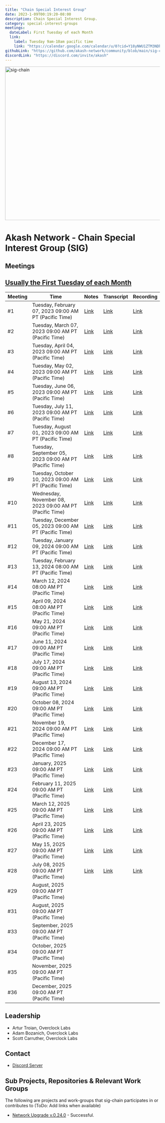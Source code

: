 ```yaml
---
title: "Chain Special Interest Group"
date: 2023-1-09T00:19:20-08:00
description: Chain Special Interest Group.
category: special-interest-groups
meetings:
  dateLabel: First Tuesday of each Month
  link:
    label: Tuesday 9am-10am pacific time
    link: "https://calendar.google.com/calendar/u/0?cid=Y18yNWU1ZTM3NDhlNGM0YWI3YTU1ZjQxZmJjNWViZWJjYzBhMDNiNDBmYjAyODc4NWYxNDE1OWJmYWViZWExMmUyQGdyb3VwLmNhbGVuZGFyLmdvb2dsZS5jb20"
githubLink: "https://github.com/akash-network/community/blob/main/sig-chain"
discordLink: "https://discord.com/invite/akash"
---
```

<img width="2000" height="500" alt="sig-chain" src="https://github.com/user-attachments/assets/c2fd9b76-f7e8-41e4-b4e7-b828b05250b8" />

# Akash Network - Chain Special Interest Group (SIG)

## Meetings

## [Usually the First Tuesday of each Month](https://calendar.google.com/calendar/u/0?cid=Y18yNWU1ZTM3NDhlNGM0YWI3YTU1ZjQxZmJjNWViZWJjYzBhMDNiNDBmYjAyODc4NWYxNDE1OWJmYWViZWExMmUyQGdyb3VwLmNhbGVuZGFyLmdvb2dsZS5jb20)

| Meeting | Time                                                    | Notes                                                                                             | Transcript                                                                                                   | Recording                                                                                                                    |
| ------- | ------------------------------------------------------- | ------------------------------------------------------------------------------------------------- | ------------------------------------------------------------------------------------------------------------ | ---------------------------------------------------------------------------------------------------------------------------- |
| #1      | Tuesday, February 07, 2023 09:00 AM PT (Pacific Time)   | [Link](https://github.com/akash-network/community/blob/main/sig-chain/meetings/001-2023-02-08.md) | [Link](https://github.com/akash-network/community/blob/main/sig-chain/meetings/001-2023-02-08.md#transcript) | [Link](https://syav3u2trpuey4ercatgjmfetbsgauto4l6dweuzzeakfcfss5hq.arweave.net/lgFd01OL6ExwkRAmZLCkmGRgUm7i_DsSmckAooiyl08) |
| #2      | Tuesday, March 07, 2023 09:00 AM PT (Pacific Time)      | [Link](https://github.com/akash-network/community/blob/main/sig-chain/meetings/002-2023-03-07.md) | [Link](https://github.com/akash-network/community/blob/main/sig-chain/meetings/002-2023-03-07.md#transcript) | [Link](https://bnh5kltqeq2lawpenq3kdfi36yt4djl7gnsflaxset6d5jiucouq.arweave.net/C0_VLnAkNLBZ5Gw2oZUb9ifBpX8zZFWC8iT8PqUUE6k) |
| #3      | Tuesday, April 04, 2023 09:00 AM PT (Pacific Time)      | [Link](https://github.com/akash-network/community/blob/main/sig-chain/meetings/003-2023-04-04.md) | [Link](https://github.com/akash-network/community/blob/main/sig-chain/meetings/003-2023-04-04.md#transcript) | [Link](https://rtk5di5v7ki4rrepzufg5xvx7oakcpukzclwamohbfxn5kcgy3vq.arweave.net/jNXRo7X6kcjEj80Kbt63-4ChPorIl2Axxwlu3qhGxus) |
| #4      | Tuesday, May 02, 2023 09:00 AM PT (Pacific Time)        | [Link](https://github.com/akash-network/community/blob/main/sig-chain/meetings/004-2023-05-02.md) | [Link](https://github.com/akash-network/community/blob/main/sig-chain/meetings/004-2023-05-02.md#transcript) | [Link](https://ilt2quvvl4fkghho2kegz6q7vjpgza5dttrdrvswm6v5isdpsoeq.arweave.net/QueoUrVfCqMc7tKIbPofql5sg6Oc4jjWVmer1Ehvk4k) |
| #5      | Tuesday, June 06, 2023 09:00 AM PT (Pacific Time)       | [Link](https://github.com/akash-network/community/blob/main/sig-chain/meetings/004-2023-05-02.md) | [Link](https://github.com/akash-network/community/blob/main/sig-chain/meetings/004-2023-05-02.md#transcript) | [Link](https://ilt2quvvl4fkghho2kegz6q7vjpgza5dttrdrvswm6v5isdpsoeq.arweave.net/QueoUrVfCqMc7tKIbPofql5sg6Oc4jjWVmer1Ehvk4k) |
| #6      | Tuesday, July 11, 2023 09:00 AM PT (Pacific Time)       | [Link](https://github.com/akash-network/community/blob/main/sig-chain/meetings/006-2023-07-11.md) | [Link](https://github.com/akash-network/community/blob/main/sig-chain/meetings/006-2023-07-11.md#transcript) | [Link](https://sxisediwxnr2rnn2kq4dte3bkw2p7fsbg5h2fuc3tsrgimbgnfkq.arweave.net/ldEiDRa7Y6i1ulQ4OZNhVbT_lkE3T6LQW5yiZDAmaVU) |
| #7      | Tuesday, August 01, 2023 09:00 AM PT (Pacific Time)     | [Link](https://github.com/akash-network/community/blob/main/sig-chain/meetings/007-2023-08-01.md) | [Link](https://github.com/akash-network/community/blob/main/sig-chain/meetings/007-2023-08-01.md#transcript) | [Link](https://ublt6v3ytezl3kaq6ygiaz2zk52wxhmp7khokzmiy2ufgjheanpa.arweave.net/oFc_V3iZMr2oEPYMgGdZV3VrnY_6juVliMaoUyTkA14) |
| #8      | Tuesday, September 05, 2023 09:00 AM PT (Pacific Time)  | [Link](https://github.com/akash-network/community/blob/main/sig-chain/meetings/008-2023-09-05.md) | [Link](https://github.com/akash-network/community/blob/main/sig-chain/meetings/008-2023-09-05.md#transcript) | [Link](https://r67rmtmtcv66e7edkvshs42dzkzhk46xpknlhrtrvzwkvdm464ja.arweave.net/j78WTZMVfeJ8g1VkeXNDyrJ1c9d6mrPGca5sqo2c9xI) |
| #9      | Tuesday, October 10, 2023 09:00 AM PT (Pacific Time)    | [Link](https://github.com/akash-network/community/blob/main/sig-chain/meetings/009-2023-10-10.md) | [Link](https://github.com/akash-network/community/blob/main/sig-chain/meetings/009-2023-10-10.md#transcript) | [Link](https://nyvxvysvdc5oz5zwbmxrvtkyh2n2rrsqkopr2gxgpd7gkptvvsyq.arweave.net/bit64lUYuuz3NgsvGs1YPpuoxlBTnx0a5nj-ZT51rLE) |
| #10     | Wednesday, November 08, 2023 09:00 AM PT (Pacific Time) | [Link](https://github.com/akash-network/community/blob/main/sig-chain/meetings/011-2023-11-08.md) | [Link](https://github.com/akash-network/community/blob/main/sig-chain/meetings/011-2023-11-08.md#transcript) | [Link](https://sshyyg4r3uoeixzudilhwdkncekgk3yw5m6mulso6foidluersuq.arweave.net/lI-MG5HdHERfNBoWew1NERRlbxbrPMouTvFcga6EjKk) |
| #11     | Tuesday, December 05, 2023 09:00 AM PT (Pacific Time)   | [Link](https://github.com/akash-network/community/blob/main/sig-chain/meetings/011-2023-12-05.md) | [Link](https://github.com/akash-network/community/blob/main/sig-chain/meetings/011-2023-12-05.md#transcript) | [Link](https://ak4u4umlhafhkfu5jjckivcgokrrwkzzitwtwpoy5axl6soc5paq.arweave.net/ArlOUYs4CnUWnUpEpFRGcqMbKzlE7Ts92Oguv0nC68E) |
| #12     | Tuesday, January 09, 2024 09:00 AM PT (Pacific Time)    | [Link](https://github.com/akash-network/community/blob/main/sig-chain/meetings/012-2024-01-09.md) | [Link](https://github.com/akash-network/community/blob/main/sig-chain/meetings/012-2024-01-09.md#transcript) | [Link](https://p2eg6ctrzmvcgqmibhpnvtje32gi3rt3nzdyjocfohwt6kiddsma.arweave.net/fohvCnHLKiNBiAne2s0k3oyNxntuR4S4RXHtPykDHJg) |
| #13     | Tuesday, February 13, 2024 08:00 AM PT (Pacific Time)   | [Link](https://github.com/akash-network/community/blob/main/sig-chain/meetings/013-2024-02-13.md) | [Link](https://github.com/akash-network/community/blob/main/sig-chain/meetings/013-2024-02-13.md#transcript) | [Link](https://swcn57cpu3ttvpgaf7e52xsv5wil57wtyredtvnd6bprntawwl3a.arweave.net/lYTe_E-m5zq8wC_J3V5V7ZC-_tPESDnVo_BfFswWsvY) |
| #14     | March 12, 2024 08:00 AM PT (Pacific Time)               | [Link](https://github.com/akash-network/community/blob/main/sig-chain/meetings/014-2024-03-12.md) | [Link](https://github.com/akash-network/community/blob/main/sig-chain/meetings/014-2024-03-12.md#transcript) | [Link](https://bwp7ef3o435ht3azllxhma3vbj4u4x4zgtlx3tfc44gjnjkanyqa.arweave.net/DZ_yF27m-nnsGVrudgN1CnlOX5k0133MoucMlqVAbiA) |
| #15     | April 09, 2024 08:00 AM PT (Pacific Time)               | [Link](https://github.com/akash-network/community/blob/main/sig-chain/meetings/015-2024-04-09.md) | [Link](https://github.com/akash-network/community/blob/main/sig-chain/meetings/015-2024-04-09.md#transcript) | [Link](https://qv5qbltorrogit5i3qvsihngxzevuweduyauwodu5rk3yhysu3xq.arweave.net/hXsArm6MXGRPqNwrJB2mvklaWIOmAUs4dOxVvB8Spu8) |
| #16     | May 21, 2024 09:00 AM PT (Pacific Time)                 | [Link](https://github.com/akash-network/community/blob/main/sig-chain/meetings/016-2024-05-21.md) | [Link](https://github.com/akash-network/community/blob/main/sig-chain/meetings/016-2024-05-21.md#transcript) | [Link](https://t7vun4ttnoelbnwkis4rf7eacagljw7a5tsobsuujmsiycgjdpna.arweave.net/n-tG8nNriLC2ykS5EvyAEAy02-Ds5ODKlEskjAjJG9o) |
| #17     | June 11, 2024 09:00 AM PT (Pacific Time)                | [Link](https://github.com/akash-network/community/blob/main/sig-chain/meetings/017-2024-06-11.md) | [Link](https://github.com/akash-network/community/blob/main/sig-chain/meetings/017-2024-06-11.md#transcript) | [Link](https://g6qelhldnaj52ry4xc56kge2wjrswqfgxrqs4iduth4cpqpndlfq.arweave.net/N6BFnWNoE91HHLi75RiasmMrQKa8YS4gdJn4J8HtGss) |
| #18     | July 17, 2024 09:00 AM PT (Pacific Time)                | [Link](https://github.com/akash-network/community/blob/main/sig-chain/meetings/018-2024-07-17.md) | [Link](https://github.com/akash-network/community/blob/main/sig-chain/meetings/018-2024-07-17.md#transcript) | [Link](https://556xxz5f7wcokgit5qlznxtkdvmdkcrafobpcwztrytgflmcifjq.arweave.net/731756X9hOUZE-wXlt5qHVg1CiArgvFbM44mYq2CQVM) |
| #19     | August 13, 2024 09:00 AM PT (Pacific Time)              | [Link](https://github.com/akash-network/community/blob/main/sig-chain/meetings/019-2024-08-13.md) | [Link](https://github.com/akash-network/community/blob/main/sig-chain/meetings/019-2024-08-13.md#transcript) | [Link](https://bcp7f4xex34ci3vtw7rfaeonelh52dkaqdb26xjfs67jojmips7a.arweave.net/CJ_y8uS--CRus7fiUBHNIs_dDUCAw69dJZe-lyWIfL4) |                                                                                              
| #20    | October 08, 2024 09:00 AM PT (Pacific Time)             | [Link](https://github.com/akash-network/community/blob/main/sig-chain/meetings/020-2024-10-08.md) | [Link](https://github.com/akash-network/community/blob/main/sig-chain/meetings/020-2024-10-08.md#transcript) | [Link](https://z6a66fr3xktpajzb5upa5vnaxjls3e4skjeyhce46ctxuhk4fzja.arweave.net/z4HvFju6pvAnIe0eDtWgulctk5JSSYOInPCneh1cLlI) |
| #21     | November 19, 2024 09:00 AM PT (Pacific Time)            | [Link](https://github.com/akash-network/community/blob/main/sig-chain/meetings/021-2024-11-19.md) | [Link](https://github.com/akash-network/community/blob/main/sig-chain/meetings/021-2024-11-19.md#transcript) | [Link](https://3gxdydiienampxxepmafcpjwtyjfyrzamvis24vedh365ekxwbjq.arweave.net/2a48DQgjQMfe5HsAUT02nhJcRyBlUS1ypBn37pFXsFM) |
| #22     | December 17, 2024 09:00 AM PT (Pacific Time)            | [Link](https://github.com/akash-network/community/blob/main/sig-chain/meetings/022-2024-12-17.md) | [Link](https://github.com/akash-network/community/blob/main/sig-chain/meetings/022-2024-12-17.md#transcript) | [Link](https://ho3g44dkfdiz2curf5kxtq2uvb6zhxydnw6elfpptqd56hnajraq.arweave.net/O7ZucGoo0Z0KkS9VecNUqH2T3wNtvEWV75wH3x2gTEE) |
| #23     | January, 2025 09:00 AM PT (Pacific Time)                | [Link](https://github.com/akash-network/community/blob/main/sig-chain/meetings/023-2025-01-14.md) | [Link](https://github.com/akash-network/community/blob/main/sig-chain/meetings/023-2025-01-14.md#transcript) | [Link](https://36yakcm4vvlqyxtsdazt7pnkajwrc2qlrenzr6kkhwszeya6lgoa.arweave.net/37AFCZytVwxechgzP72qAm0RaguJG5j5Sj2lkmAeWZw) |
| #24     | February 11, 2025 09:00 AM PT (Pacific Time)            | [Link](https://github.com/akash-network/community/blob/main/sig-chain/meetings/024-2025-02-11.md) | [Link](https://github.com/akash-network/community/blob/main/sig-chain/meetings/024-2025-02-11.md#transcript) | [Link](https://c3kekwiljt434lc5ivhynrbkhea5ktklaa5hq3ejkkmrtt6uzqwa.arweave.net/FtRFWQtM-b4sXUVPhsQqOQHVTUsAOnhsiVKZGc_UzCw) |
| #25     | March 12, 2025 09:00 AM PT (Pacific Time)               | [Link](https://github.com/akash-network/community/blob/main/sig-chain/meetings/025-2025-03-12.md) | [Link](https://github.com/akash-network/community/blob/main/sig-chain/meetings/025-2025-03-12.md#transcript) | [Link](https://ovlqvza3gpgkn5uo2g7suk4p2j2osvf6xw3nuhxq4juuss77k7ga.arweave.net/dVcK5BszzKb2jtG_KiuP0nTpVL69ttoe8OJpSUv_V8w) |
| #26     | April 23, 2025 09:00 AM PT (Pacific Time) | [Link](https://github.com/akash-network/community/blob/main/sig-chain/meetings/026-2025-04-23.md)   |[Link](https://github.com/akash-network/community/blob/main/sig-chain/meetings/026-2025-04-23.md#transcript)  |[Link](https://ix4pircqptmfzkeiph34v3fbalopzly6hnum63ns6xua36stqkca.arweave.net/Rfj0RFB82FyoiHn3yuyhAtz8rx47aM9tsvXoDfpTgoQ) 
| #27     | May 15, 2025 09:00 AM PT (Pacific Time)  | [Link]( https://github.com/akash-network/community/blob/main/sig-chain/meetings/027-2025-05-15.md )  | [Link](  https://github.com/akash-network/community/blob/main/sig-chain/meetings/027-2025-05-15.md#transcript ) |[Link]( https://h5np6nxlal2wk4nj5iyeoxhvkvfqjch4lxowrebg6jh5k7dnodfa.arweave.net/P1r_NusC9WVxqeowR1z1VUsEiPxd3WiQJvJP1XxtcMo)
| #28     | July 08, 2025 09:00 AM PT (Pacific Time)     | [Link](https://github.com/akash-network/community/blob/main/sig-chain/meetings/028-2025-07-08.md ) | [Link]( https://github.com/akash-network/community/blob/main/sig-chain/meetings/028-2025-07-08.md#transcript)|[Link]( https://zbpjm72vbgut6khtbgd5pchtadaqy5rcgpq6i5fsxz3vt77phuda.arweave.net/yF6Wf1UJqT8o8wmH14jzAMEMdiIz4eR0sr53Wf_vPQY)
| #29     | August, 2025 09:00 AM PT (Pacific Time)                   |                                                                                                   |                                                                                                              |
| #31     | August, 2025 09:00 AM PT (Pacific Time)                 |                                                                                                   |                                                                                                              |
| #33     | September, 2025 09:00 AM PT (Pacific Time)              |                                                                                                   |                                                                                                              |
| #34     | October, 2025 09:00 AM PT (Pacific Time)                |                                                                                                   |                                                                                                              |
| #35     | November, 2025 09:00 AM PT (Pacific Time)               |                                                                                                   |                                                                                                              |
| #36     | December, 2025 09:00 AM PT (Pacific Time)               |                                                                                                   |                                                                                                              |

## Leadership

- Artur Troian, Overclock Labs
- Adam Bozanich, Overclock Labs
- Scott Carruther, Overclock Labs

## Contact

- [Discord Server](https://discord.com/channels/747885925232672829/1062751164065665114/1072560907831484487)

## Sub Projects, Repositories & Relevant Work Groups

The following are projects and work-groups that sig-chain participates in or contributes to (ToDo: Add links when available)

- [Network Upgrade v.0.24.0](https://github.com/akash-network/support/issues/73) - Successful.
